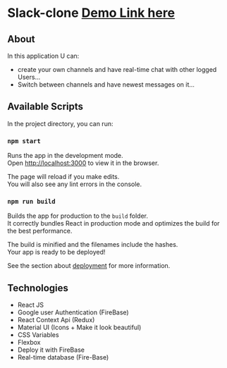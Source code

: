 # Slack-clone [Demo Link here](https://slack-clone-d34ac.web.app/room/qQWh1vUa73bOjDUHLood)

## About

In this application U can: 
* create your own channels 
and have real-time chat with other logged Users...
* Switch between channels and have newest messages on it...

## Available Scripts

In the project directory, you can run:

### `npm start`

Runs the app in the development mode.<br />
Open [http://localhost:3000](http://localhost:3000) to view it in the browser.

The page will reload if you make edits.<br />
You will also see any lint errors in the console.

### `npm run build`

Builds the app for production to the `build` folder.<br />
It correctly bundles React in production mode and optimizes the build for the best performance.

The build is minified and the filenames include the hashes.<br />
Your app is ready to be deployed!

See the section about [deployment](https://facebook.github.io/create-react-app/docs/deployment) for more information.


## Technologies 

* React JS
* Google user Authentication (FireBase)
* React Context Api (Redux)
* Material UI (Icons + Make it look beautiful)
* CSS Variables
* Flexbox
* Deploy it with FireBase
* Real-time database (Fire-Base)